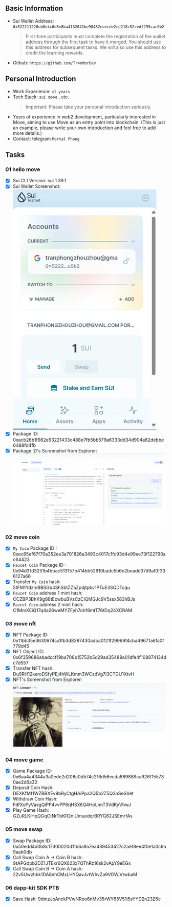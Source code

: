 ## Basic Information

- Sui Wallet Address: `0x522211228cb0e4c6d8e8ba4132041be98482ceecde2cd218c52cedf295cac0b2`
  > First-time participants must complete the registration of the wallet address through the first task to have it merged. You should use this address for subsequent tasks. We will also use this address to credit the learning rewards.
- Github: `https://github.com/Tr4nMorDev`

## Personal Introduction

- Work Experience: `<1 years`
- Tech Stack: `sui move` , etc.
  > Important: Please take your personal introduction seriously.
- Years of experience in web2 development, particularly interested in Move, aiming to use Move as an entry point into blockchain. (This is just an example, please write your own introduction and feel free to add more details.)
- Contact: telegram `Mortal Phong`

## Tasks

### 01 hello move

- [x] Sui CLI Version: sui 1.39.1
- [x] Sui Wallet Screenshot: ![](images/image.png)
- [x] Package ID: 0xacb26b1f982e93221433c488e7fb5bb579a6333dd34d904a82debbe0488fd4fb
- [x] Package ID's Screenshot from Explorer: ![](images/image%20copy.png)

### 02 move coin

- [x] `My Coin` Package ID : 0xec85ef67f70a352ee3a701826a3493c4017c1fc93d4e99ee73f122790ac64423
- [x] `Faucet Coin` Package ID : 0x94d31d3251b4bbac513157b414bb52910badc5b6e2beadd37d9af0f336127a66
- [x] Transfer `My Coin` hash: 5tFM1YdzmBBSGb4ShSbtZZaZpdjtpbv1PTuE3SQDTcqu
- [x] `Faucet Coin` address 1 mint hash: CCZBP3BhK9g88tEcwbuBVzCzCiQMGJc9V5ssx583hBJs
- [x] `Faucet Coin` address 2 mint hash: C1MmXEiQ17q4a26weMYZFyh7ohf8mtT76tDq24XCRAM

### 03 move nft

- [x] NFT Package ID: 0x11bb35e3630974ca1fb3d8387430adba0f21f29969f4cba49671a6fa0f779d45
- [x] NFT Object ID: 0x6f359686abadccf19ba706b15752b5d29ad35489a01dfe4f108874134dc7d557
- [x] Transfer NFT hash: Du9RH12keroDSfyPEj4hWLKmm3WCsdVg7i3CTGU1XtvH
- [x] NFT's Screenshot from Explorer: ![](images/image%20copy%202.png)

### 04 move game

- [x] Game Package ID: 0x6aa4a4344a3a0ede2d206c0d574c216d56ecda889889ca926f155730ae2d6a30
- [x] Deposit Coin Hash: DEXKfMf1WZBBXEv9bRyCtgHAiPpa2Q5b2Z5Q3nSeSVet
- [x] Withdraw Coin Hash: FdfXoPyVasgQiPP4vvPP8rjHSX6Q4HpLnnT3VdKyVhwJ
- [x] Play Game Hash: GZuRLKiHqQGqCtNrTbKR2niUmuedqrBRYG62JSEmrfAs

### 05 move swap

- [x] Swap Package ID: 0x50edd4d0b8c17300020d11b6a9a7ea439453427c2aef8ee4f0e1a0c9a9aab0db
- [x] Call Swap Coin A -> Coin B hash: 9tAPGdpb2DZ1JTExr6QX623x7QThRz16sk2vApY9eEGx
- [x] Call Swap Coin B -> Coin A hash: 22v5Uwzhbk1DA8nhCMxLHYQavJvtWhvZa9VGWjVtwbaM

### 06 dapp-kit SDK PTB

- [x] Save Hash: 9dmzJpAnckPVwNRoo6nMv35rWY65V51i5sYYD2n23Z6c
